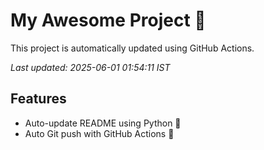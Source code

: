# My Awesome Project 🚀

This project is automatically updated using GitHub Actions.

_Last updated: 2025-06-01 01:54:11 IST_

## Features
- Auto-update README using Python 🐍
- Auto Git push with GitHub Actions 🤖
